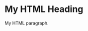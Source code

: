 <html>
<head>
<link rel="stylesheet" type="text/css" href="style.css">
</head>
<body>

<h1>My HTML Heading</h1>

<p>My HTML paragraph.</p>

</body>
</html>